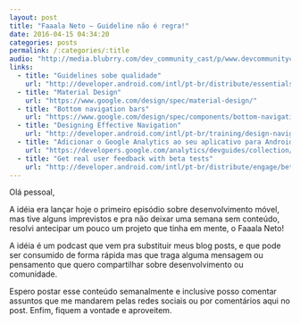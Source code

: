 ```yaml
---
layout: post
title: "Faaala Neto – Guideline não é regra!"
date: 2016-04-15 04:34:20
categories: posts
permalink: /:categories/:title
audio: "http://media.blubrry.com/dev_community_cast/p/www.devcommunitycast.com.br/episodios/FaaalaNeto-GuidelineNaoERegra-Ep001.mp3"
links:
  - title: "Guidelines sobe qualidade"
    url: "http://developer.android.com/intl/pt-br/distribute/essentials/index.html#guidelines"
  - title: "Material Design"
    url: "https://www.google.com/design/spec/material-design/"
  - title: "Bottom navigation bars"
    url: "https://www.google.com/design/spec/components/bottom-navigation.html"
  - title: "Designing Effective Navigation"
    url: "http://developer.android.com/intl/pt-br/training/design-navigation/index.html"
  - title: "Adicionar o Google Analytics ao seu aplicativo para Android"
    url: "https://developers.google.com/analytics/devguides/collection/android/v4/"
  - title: "Get real user feedback with beta tests"
    url: "http://developer.android.com/intl/pt-br/distribute/engage/beta.html"
---
```


Olá pessoal,

A idéia era lançar hoje o primeiro episódio sobre desenvolvimento móvel, mas tive alguns imprevistos e pra não deixar uma semana sem conteúdo, resolvi antecipar um pouco um projeto que tinha em mente, o Faaala Neto!
<!--preview-->
A idéia é um podcast que vem pra substituir meus blog posts, e que pode ser consumido de forma rápida mas que traga alguma mensagem ou pensamento que quero compartilhar sobre desenvolvimento ou comunidade.

Espero postar esse conteúdo semanalmente e inclusive posso comentar assuntos que me mandarem pelas redes sociais ou por comentários aqui no post. Enfim, fiquem a vontade e aproveitem.